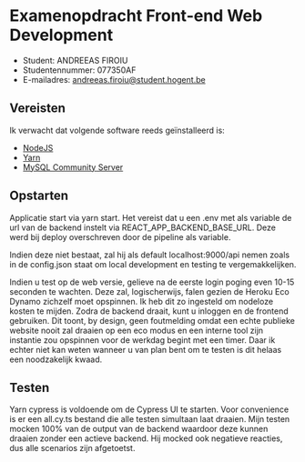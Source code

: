 # Examenopdracht Front-end Web Development

- Student: ANDREEAS FIROIU
- Studentennummer: 077350AF
- E-mailadres: andreeas.firoiu@student.hogent.be

## Vereisten

Ik verwacht dat volgende software reeds geïnstalleerd is:

- [NodeJS](https://nodejs.org)
- [Yarn](https://yarnpkg.com)
- [MySQL Community Server](https://dev.mysql.com/downloads/mysql/)


## Opstarten

Applicatie start via yarn start. 
Het vereist dat u een .env met als variable de url van de backend instelt via REACT_APP_BACKEND_BASE_URL.
Deze werd bij deploy overschreven door de pipeline als variable.

Indien deze niet bestaat, zal hij als default localhost:9000/api nemen zoals in de config.json staat om local development en testing te vergemakkelijken.

Indien u test op de web versie, gelieve na de eerste login poging even 10-15 seconden te wachten. Deze zal, logischerwijs, falen gezien de Heroku Eco Dynamo zichzelf moet opspinnen. Ik heb dit zo ingesteld om nodeloze kosten te mijden. Zodra de backend draait, kunt u inloggen en de frontend gebruiken. Dit toont, by design, geen foutmelding omdat een echte publieke website nooit zal draaien op een eco modus en een interne tool zijn instantie zou opspinnen voor de werkdag begint met een timer. Daar ik echter niet kan weten wanneer u van plan bent om te testen is dit helaas een noodzakelijk kwaad.

## Testen

Yarn cypress is voldoende om de Cypress UI te starten.
Voor convenience is er een all.cy.ts bestand die alle testen simultaan laat draaien.
Mijn testen mocken 100% van de output van de backend waardoor deze kunnen draaien zonder een actieve backend. Hij mocked ook negatieve reacties, dus alle scenarios zijn afgetoetst.
